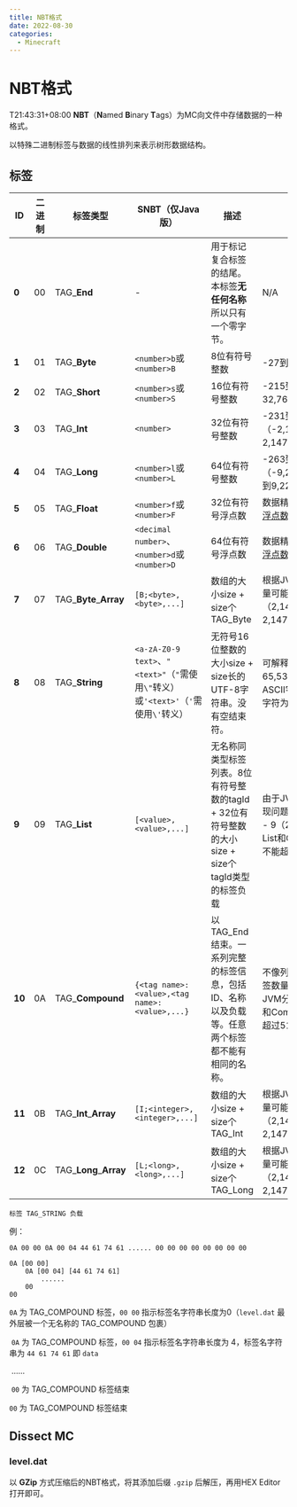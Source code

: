 ```yaml
---
title: NBT格式
date: 2022-08-30
categories:
  - Minecraft
---
```


# NBT格式

T21:43:31+08:00
**NBT**（**N**amed **B**inary **T**ags）为MC向文件中存储数据的一种格式。

以特殊二进制标签与数据的线性排列来表示树形数据结构。

## 标签

| ID     | 二进制 | 标签类型                 | SNBT（仅Java版）                                             | 描述                                                         | 存储范围                                                     |
| ------ | ------ | ------------------------ | ------------------------------------------------------------ | ------------------------------------------------------------ | ------------------------------------------------------------ |
| **0**  | 00     | TAG_**End**              | -                                                            | 用于标记复合标签的结尾。本标签**无任何名称**所以只有一个零字节。 | N/A                                                          |
| **1**  | 01     | TAG_**Byte**             | `<number>b`或`<number>B`                                     | 8位有符号整数                                                | -27到27-1（-128到127）                                       |
| **2**  | 02     | TAG_**Short**            | `<number>s`或`<number>S`                                     | 16位有符号整数                                               | -215到215-1（-32,768到32,767）                               |
| **3**  | 03     | TAG_**Int**              | `<number>`                                                   | 32位有符号整数                                               | -231到231-1（-2,147,483,648到2,147,483,647）                 |
| **4**  | 04     | TAG_**Long**             | `<number>l`或`<number>L`                                     | 64位有符号整数                                               | -263到263-1（-9,223,372,036,854,775,808到9,223,372,036,854,775,807） |
| **5**  | 05     | TAG_**Float**            | `<number>f`或`<number>F`                                     | 32位有符号浮点数                                             | 数据精度根据数值而定，见[单精度浮点数](https://zh.wikipedia.org/wiki/单精度浮点数) |
| **6**  | 06     | TAG_**Double**           | `<decimal number>`、`<number>d`或`<number>D`                 | 64位有符号浮点数                                             | 数据精度根据数值而定，见[双精度浮点数](https://zh.wikipedia.org/wiki/双精度浮点数) |
| **7**  | 07     | TAG\_**Byte**\_**Array** | `[B;<byte>,<byte>,...]`                                      | 数组的大小size + size个TAG_Byte                              | 根据JVM的不同，数组成员最大数量可能在231 - 9和231 - 1（2,147,483,639和2,147,483,647）之间。 |
| **8**  | 08     | TAG_**String**           | `<a-zA-Z0-9 text>`、`"<text>"`（`"`需使用`\"`转义）或`'<text>'`（`'`需使用`\'`转义） | 无符号16位整数的大小size + size长的UTF-8字符串。没有空结束符。 | 可解释为UTF-8字符串的最多65,535个字节（见[变种UTF-8](https://zh.wikipedia.org/wiki/UTF-8#.E5.8F.98.E7.A7.8DUTF-8)；ASCII字符均为1字节，大多数中文字符为3字节） |
| **9**  | 09     | TAG_**List**             | `[<value>,<value>,...]`                                      | 无名称同类型标签列表。8位有符号整数的tagId + 32位有符号整数的大小size + size个tagId类型的标签负载 | 由于JVM的限制以及ArrayList的实现问题，列表成员最大数量为231 - 9（2,147,483,639）。另外，List和Compound标签的嵌套深度不能超过512。 |
| **10** | 0A     | TAG_**Compound**         | `{<tag name>:<value>,<tag name>:<value>,...}`                | 以TAG_End结束。一系列完整的标签信息，包括ID、名称以及负载等。任意两个标签都不能有相同的名称。 | 不像列表，Compound标签内的标签数量没有硬性限制（不过仍受JVM分配的内存限制）。另外，List和Compound标签的嵌套深度不能超过512。 |
| **11** | 0B     | TAG\_**Int**\_**Array**  | `[I;<integer>,<integer>,...]`                                | 数组的大小size + size个TAG_Int                               | 根据JVM的不同，数组成员最大数量可能在231 - 9和231 - 1（2,147,483,639和2,147,483,647）之间。 |
| **12** | 0C     | TAG\_**Long**\_**Array** | `[L;<long>,<long>,...]`                                      | 数组的大小size + size个TAG_Long                              | 根据JVM的不同，数组成员最大数量可能在231 - 9和231 - 1（2,147,483,639和2,147,483,647）之间。 |

```
标签 TAG_STRING 负载
```

例：

```
0A 00 00 0A 00 04 44 61 74 61 ...... 00 00 00 00 00 00 00 00
```

```
0A [00 00]
    0A [00 04] [44 61 74 61]
    	......
    00
00
```

`0A` 为 TAG_COMPOUND 标签，`00 00` 指示标签名字符串长度为0（`level.dat` 最外层被一个无名称的 TAG_COMPOUND 包裹）

​	`0A` 为 TAG_COMPOUND 标签，`00 04` 指示标签名字符串长度为 4，标签名字符串为 `44 61 74 61` 即 `data`

​		......

​	`00` 为 TAG_COMPOUND 标签结束

`00` 为 TAG_COMPOUND 标签结束

## Dissect MC

### level.dat

以 **GZip** 方式压缩后的NBT格式，将其添加后缀 `.gzip` 后解压，再用HEX Editor打开即可。

